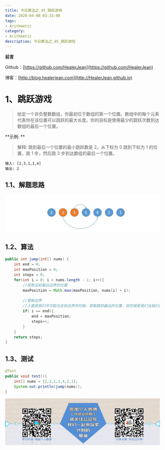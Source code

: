 ```yaml
---
title: 今日算法之_45_跳跃游戏
date: 2020-04-08 03:33:00
tags: 
- Arithmetic
category: 
- Arithmetic
description: 今日算法之_45_跳跃游戏
---
```


**前言**     

 Github：[https://github.com/HealerJean](https://github.com/HealerJean)         

 博客：[http://blog.healerjean.com](http://HealerJean.github.io)          



# 1、跳跃游戏
> 给定一个非负整数数组，你最初位于数组的第一个位置。数组中的每个元素代表你在该位置可以跳跃的最大长度。你的目标是使用最少的跳跃次数到达数组的最后一个位置。





**示例: **   

> 解释: 跳到最后一个位置的最小跳跃数是 2。从下标为 0 跳到下标为 1 的位置，跳 1 步，然后跳 3 步到达数组的最后一个位置。

```
输入: [2,3,1,1,4]
输出: 2
```





## 1.1、解题思路 

> 

![1586331034442](https://raw.githubusercontent.com/HealerJean/HealerJean.github.io/master/blogImages/1586331034442.png)

## 1.2、算法

```java
public int jump(int[] nums) {
    int end = 0;
    int maxPosition = 0;
    int steps = 0;
    for(int i = 0; i < nums.length - 1; i++){
        //获取当前最远边界的位置
        maxPosition = Math.max(maxPosition, nums[i] + i);
        
        //更新边界
        //上面是我们尽可能在走到边界的时候，获取跳跃最远的位置，目的就是我们当我们走到边界的时候，设置下一个边界的位置
        if( i == end){
            end = maxPosition;
            steps++;
        }
    }
    return steps;
}
```




## 1.3、测试 

```java
@Test
public void test(){
    int[] nums = {2,3,1,1,4,2,1};
    System.out.println(jump(nums));
}

```







![ContactAuthor](https://raw.githubusercontent.com/HealerJean/HealerJean.github.io/master/assets/img/artical_bottom.jpg)



<link rel="stylesheet" href="https://unpkg.com/gitalk/dist/gitalk.css">

<script src="https://unpkg.com/gitalk@latest/dist/gitalk.min.js"></script> 
<div id="gitalk-container"></div>    
 <script type="text/javascript">
    var gitalk = new Gitalk({
		clientID: `1d164cd85549874d0e3a`,
		clientSecret: `527c3d223d1e6608953e835b547061037d140355`,
		repo: `HealerJean.github.io`,
		owner: 'HealerJean',
		admin: ['HealerJean'],
		id: 'ukHpwsBKbnQRXy3U',
    });
    gitalk.render('gitalk-container');
</script> 

